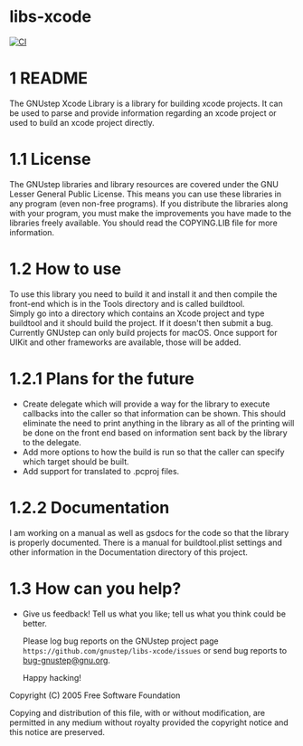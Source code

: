 # libs-xcode

[![CI](https://github.com/gnustep/apps-gorm/actions/workflows/main.yml/badge.svg)](https://github.com/gnustep/apps-gorm/actions/workflows/main.yml?query=branch%3Amaster)

1 README
==

The GNUstep Xcode Library is a library for building xcode projects. 
It can be used to parse and provide information regarding an 
xcode project or used to build an xcode project directly.

1.1 License
===========

The GNUstep libraries and library resources are covered under the GNU
Lesser General Public License.  This means you can use these libraries 
in any program (even non-free programs). If you distribute the libraries 
along with your program, you must make the improvements you have made to 
the libraries freely available. You should read the COPYING.LIB file for
more information. 

1.2 How to use
==============

To use this library you need to build it and install it and then compile
the front-end which is in the Tools directory and is called buildtool.  
Simply go into a directory which contains an Xcode project and type buildtool 
and it should build the project.  If it doesn't then submit a bug.  
Currently GNUstep can only build projects for macOS.  Once support for UIKit and
other frameworks are available, those will be added.

1.2.1 Plans for the future
==========================

  * Create delegate which will provide a way for the library to
  execute callbacks into the caller so that information can be shown.
  This should eliminate the need to print anything in the library as all
  of the printing will be done on the front end based on information sent
  back by the library to the delegate.
  * Add more options to how the build is run so that the caller can specify
  which target should be built.
  * Add support for translated to .pcproj files.
  
1.2.2 Documentation
===================
I am working on a manual as well as gsdocs for the code so that the library is
properly documented.  There is a manual for buildtool.plist settings and other 
information in the Documentation directory of this project.

1.3 How can you help?
=====================

   * Give us feedback!  Tell us what you like; tell us what you think
     could be better.

     Please log bug reports on the GNUstep project page
     `https://github.com/gnustep/libs-xcode/issues` or send bug reports
     to <bug-gnustep@gnu.org>.

     Happy hacking!

   Copyright (C) 2005 Free Software Foundation

   Copying and distribution of this file, with or without modification,
are permitted in any medium without royalty provided the copyright
notice and this notice are preserved.

